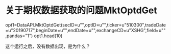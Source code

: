 # 关于期权数据获取的问题MktOptdGet

opt1=DataAPI.MktOptdGet(secID=u"",optID=u"",ticker=u"510300",tradeDate=u"20190717",beginDate=u"",endDate=u"",exchangeCD=u"XSHG",field=u"",pandas="1")
opt1.head(10)

这个运行之后，没有数据出现，是为什么？

